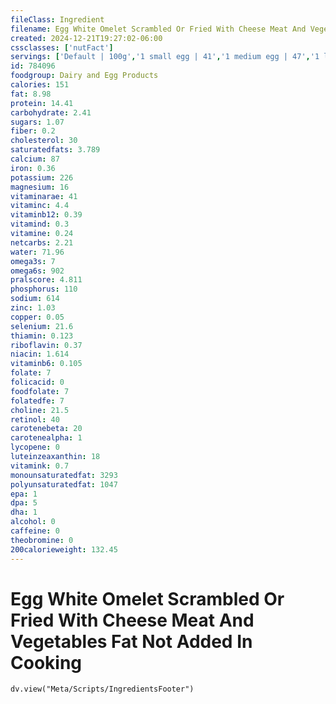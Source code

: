 ```yaml
---
fileClass: Ingredient
filename: Egg White Omelet Scrambled Or Fried With Cheese Meat And Vegetables Fat Not Added In Cooking
created: 2024-12-21T19:27:02-06:00
cssclasses: ['nutFact']
servings: ['Default | 100g','1 small egg | 41','1 medium egg | 47','1 large egg | 54','1 extra large egg | 61','1 jumbo egg | 68','1 egg, ns as to size | 54','1 cup | 202']
id: 784096
foodgroup: Dairy and Egg Products 
calories: 151
fat: 8.98
protein: 14.41
carbohydrate: 2.41
sugars: 1.07
fiber: 0.2
cholesterol: 30
saturatedfats: 3.789
calcium: 87
iron: 0.36
potassium: 226
magnesium: 16
vitaminarae: 41
vitaminc: 4.4
vitaminb12: 0.39
vitamind: 0.3
vitamine: 0.24
netcarbs: 2.21
water: 71.96
omega3s: 7
omega6s: 902
pralscore: 4.811
phosphorus: 110
sodium: 614
zinc: 1.03
copper: 0.05
selenium: 21.6
thiamin: 0.123
riboflavin: 0.37
niacin: 1.614
vitaminb6: 0.105
folate: 7
folicacid: 0
foodfolate: 7
folatedfe: 7
choline: 21.5
retinol: 40
carotenebeta: 20
carotenealpha: 1
lycopene: 0
luteinzeaxanthin: 18
vitamink: 0.7
monounsaturatedfat: 3293
polyunsaturatedfat: 1047
epa: 1
dpa: 5
dha: 1
alcohol: 0
caffeine: 0
theobromine: 0
200calorieweight: 132.45
---
```


# Egg White Omelet Scrambled Or Fried With Cheese Meat And Vegetables Fat Not Added In Cooking

```dataviewjs
dv.view("Meta/Scripts/IngredientsFooter")
```